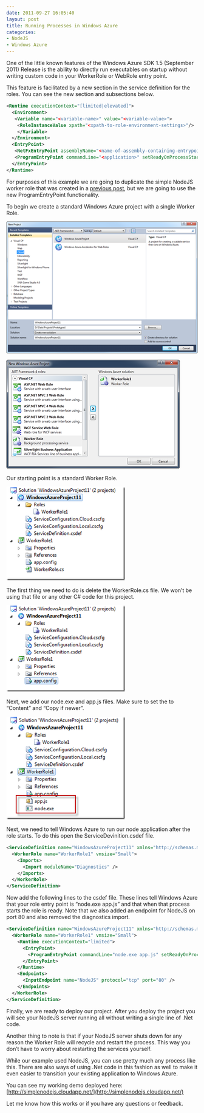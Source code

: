 ```yaml
---
date: 2011-09-27 16:05:40
layout: post
title: Running Processes in Windows Azure
categories:
- NodeJS
- Windows Azure
---
```


One of the little known features of the Windows Azure SDK 1.5 (September 2011) Release is the ability to directly run executables on startup without writing custom code in your WorkerRole or WebRole entry point.

This feature is facilitated by a new section in the service definition for the roles. You can see the new section and subsections below.

```xml
<Runtime executionContext="[limited|elevated]">
  <Environment>
   <Variable name="<variable-name>" value="<variable-value>">
    <RoleInstanceValue xpath="<xpath-to-role-environment-settings>"/>
    </Variable>
  </Environment>
  <EntryPoint>
   <NetFxEntryPoint assemblyName="<name-of-assembly-containing-entrypoint>" targetFrameworkVersion="<.net-framework-version>"/>
   <ProgramEntryPoint commandLine="<application>" setReadyOnProcessStart="[true|false]" "/>
  </EntryPoint>
</Runtime>
```

For purposes of this example we are going to duplicate the simple NodeJS worker role that was created in a [previous post](http://ntotten.com/2011/08/nodejs-on-windows-azure/), but we are going to use the new ProgramEntryPoint functionality.

To begin we create a standard Windows Azure project with a single Worker Role.

[![SNAGHTML1c4d83](/images/2011/09/snaghtml1c4d83_thumb1.png)](/images/2011/09/snaghtml1c4d831.png)

[![SNAGHTML1d1c08](/images/2011/09/snaghtml1d1c08_thumb1.png)](/images/2011/09/snaghtml1d1c081.png)

Our starting point is a standard Worker Role.

[![image](/images/2011/09/image_thumb.png)](/images/2011/09/image.png)

The first thing we need to do is delete the WorkerRole.cs file. We won’t be using that file or any other C# code for this project.

[![image](/images/2011/09/image_thumb1.png)](/images/2011/09/image1.png)

Next, we add our node.exe and app.js files. Make sure to set the to “Content” and “Copy if newer”.

[![image](/images/2011/09/image_thumb2.png)](/images/2011/09/image2.png)

Next, we need to tell Windows Azure to run our node application after the role starts. To do this open the ServiceDevinition.csdef file.

```xml
<ServiceDefinition name="WindowsAzureProject11" xmlns="http://schemas.microsoft.com/ServiceHosting/2008/10/ServiceDefinition">
  <WorkerRole name="WorkerRole1" vmsize="Small">
    <Imports>
      <Import moduleName="Diagnostics" />
    </Imports>
  </WorkerRole>
</ServiceDefinition>
```

Now add the following lines to the csdef file. These lines tell Windows Azure that your role entry point is “node.exe app.js” and that when that process starts the role is ready. Note that we also added an endpoint for NodeJS on port 80 and also removed the diagnostics import.

```xml
<ServiceDefinition name="WindowsAzureProject11" xmlns="http://schemas.microsoft.com/ServiceHosting/2008/10/ServiceDefinition">
  <WorkerRole name="WorkerRole1" vmsize="Small">
    <Runtime executionContext="limited">
      <EntryPoint>
        <ProgramEntryPoint commandLine="node.exe app.js" setReadyOnProcessStart="true" />
      </EntryPoint>
    </Runtime>
    <Endpoints>
      <InputEndpoint name="NodeJS" protocol="tcp" port="80" />
    </Endpoints>
  </WorkerRole>
</ServiceDefinition>
```

Finally, we are ready to deploy our project. After you deploy the project you will see your NodeJS server running all without writing a single line of .Net code.

Another thing to note is that if your NodeJS server shuts down for any reason the Worker Role will recycle and restart the process. This way you don’t have to worry about restarting the services yourself.

While our example used NodeJS, you can use pretty much any process like this. There are also ways of using .Net code in this fashion as well to make it even easier to transition your existing application to Windows Azure.

You can see my working demo deployed here: [http://simplenodejs.cloudapp.net/](http://simplenodejs.cloudapp.net/)

Let me know how this works or if you have any questions or feedback.
